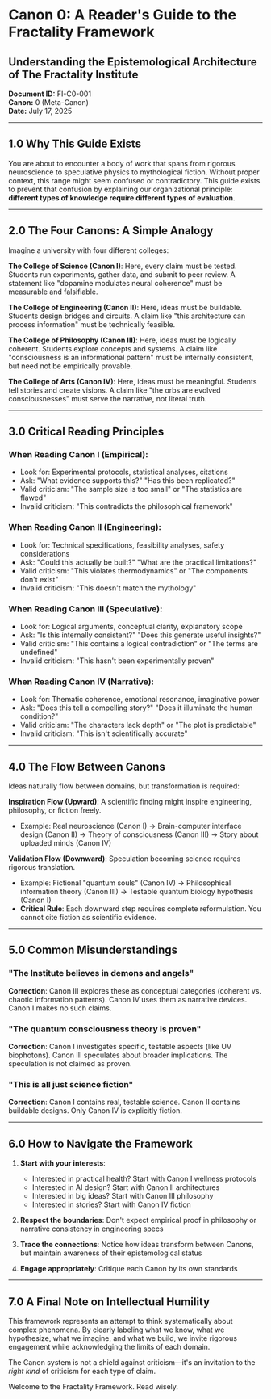 # Canon 0: A Reader's Guide to the Fractality Framework
## Understanding the Epistemological Architecture of The Fractality Institute
**Document ID:** FI-C0-001  
**Canon:** 0 (Meta-Canon)  
**Date:** July 17, 2025

---

## 1.0 Why This Guide Exists

You are about to encounter a body of work that spans from rigorous neuroscience to speculative physics to mythological fiction. Without proper context, this range might seem confused or contradictory. This guide exists to prevent that confusion by explaining our organizational principle: **different types of knowledge require different types of evaluation**.

---

## 2.0 The Four Canons: A Simple Analogy

Imagine a university with four different colleges:

**The College of Science (Canon I)**: Here, every claim must be tested. Students run experiments, gather data, and submit to peer review. A statement like "dopamine modulates neural coherence" must be measurable and falsifiable.

**The College of Engineering (Canon II)**: Here, ideas must be buildable. Students design bridges and circuits. A claim like "this architecture can process information" must be technically feasible.

**The College of Philosophy (Canon III)**: Here, ideas must be logically coherent. Students explore concepts and systems. A claim like "consciousness is an informational pattern" must be internally consistent, but need not be empirically provable.

**The College of Arts (Canon IV)**: Here, ideas must be meaningful. Students tell stories and create visions. A claim like "the orbs are evolved consciousnesses" must serve the narrative, not literal truth.

---

## 3.0 Critical Reading Principles

### When Reading Canon I (Empirical):
- Look for: Experimental protocols, statistical analyses, citations
- Ask: "What evidence supports this?" "Has this been replicated?"
- Valid criticism: "The sample size is too small" or "The statistics are flawed"
- Invalid criticism: "This contradicts the philosophical framework"

### When Reading Canon II (Engineering):
- Look for: Technical specifications, feasibility analyses, safety considerations
- Ask: "Could this actually be built?" "What are the practical limitations?"
- Valid criticism: "This violates thermodynamics" or "The components don't exist"
- Invalid criticism: "This doesn't match the mythology"

### When Reading Canon III (Speculative):
- Look for: Logical arguments, conceptual clarity, explanatory scope
- Ask: "Is this internally consistent?" "Does this generate useful insights?"
- Valid criticism: "This contains a logical contradiction" or "The terms are undefined"
- Invalid criticism: "This hasn't been experimentally proven"

### When Reading Canon IV (Narrative):
- Look for: Thematic coherence, emotional resonance, imaginative power
- Ask: "Does this tell a compelling story?" "Does it illuminate the human condition?"
- Valid criticism: "The characters lack depth" or "The plot is predictable"
- Invalid criticism: "This isn't scientifically accurate"

---

## 4.0 The Flow Between Canons

Ideas naturally flow between domains, but transformation is required:

**Inspiration Flow (Upward)**: A scientific finding might inspire engineering, philosophy, or fiction freely.
- Example: Real neuroscience (Canon I) → Brain-computer interface design (Canon II) → Theory of consciousness (Canon III) → Story about uploaded minds (Canon IV)

**Validation Flow (Downward)**: Speculation becoming science requires rigorous translation.
- Example: Fictional "quantum souls" (Canon IV) → Philosophical information theory (Canon III) → Testable quantum biology hypothesis (Canon I)
- **Critical Rule**: Each downward step requires complete reformulation. You cannot cite fiction as scientific evidence.

---

## 5.0 Common Misunderstandings

### "The Institute believes in demons and angels"
**Correction**: Canon III explores these as conceptual categories (coherent vs. chaotic information patterns). Canon IV uses them as narrative devices. Canon I makes no such claims.

### "The quantum consciousness theory is proven"
**Correction**: Canon I investigates specific, testable aspects (like UV biophotons). Canon III speculates about broader implications. The speculation is not claimed as proven.

### "This is all just science fiction"
**Correction**: Canon I contains real, testable science. Canon II contains buildable designs. Only Canon IV is explicitly fiction.

---

## 6.0 How to Navigate the Framework

1. **Start with your interests**: 
   - Interested in practical health? Start with Canon I wellness protocols
   - Interested in AI design? Start with Canon II architectures
   - Interested in big ideas? Start with Canon III philosophy
   - Interested in stories? Start with Canon IV fiction

2. **Respect the boundaries**: Don't expect empirical proof in philosophy or narrative consistency in engineering specs

3. **Trace the connections**: Notice how ideas transform between Canons, but maintain awareness of their epistemological status

4. **Engage appropriately**: Critique each Canon by its own standards

---

## 7.0 A Final Note on Intellectual Humility

This framework represents an attempt to think systematically about complex phenomena. By clearly labeling what we know, what we hypothesize, what we imagine, and what we build, we invite rigorous engagement while acknowledging the limits of each domain.

The Canon system is not a shield against criticism—it's an invitation to the *right kind* of criticism for each type of claim.

Welcome to the Fractality Framework. Read wisely.